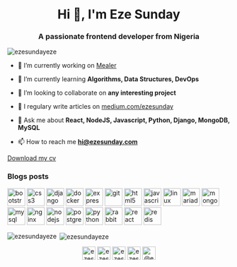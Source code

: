 <h1 align="center">Hi 👋, I'm Eze Sunday</h1>
<h3 align="center">A passionate frontend developer from Nigeria</h3>

<p align="left"> <img src="https://komarev.com/ghpvc/?username=ezesundayeze" alt="ezesundayeze" /> </p>

- 🔭 I’m currently working on [Mealer](mealer.io)

- 🌱 I’m currently learning **Algorithms, Data Structures, DevOps**

- 👯 I’m looking to collaborate on **any interesting project**

- 📝 I regulary write articles on [medium.com/ezesunday](medium.com/ezesunday)

- 💬 Ask me about **React, NodeJS, Javascript, Python, Django, MongoDB, MySQL**

- 📫 How to reach me **hi@ezesunday.com**

[Download my cv](https://github.com/ezesundayeze/ezesundayeze/raw/master/eze.png "My CV")

### Blogs posts
<!-- BLOG-POST-LIST:START -->
<!-- BLOG-POST-LIST:END -->

<p align="left"><img src="https://devicons.github.io/devicon/devicon.git/icons/bootstrap/bootstrap-plain.svg" alt="bootstrap" width="40" height="40"/> <img src="https://devicons.github.io/devicon/devicon.git/icons/css3/css3-original-wordmark.svg" alt="css3" width="40" height="40"/> <img src="https://devicons.github.io/devicon/devicon.git/icons/django/django-original.svg" alt="django" width="40" height="40"/> <img src="https://devicons.github.io/devicon/devicon.git/icons/docker/docker-original-wordmark.svg" alt="docker" width="40" height="40"/> <img src="https://devicons.github.io/devicon/devicon.git/icons/express/express-original-wordmark.svg" alt="express" width="40" height="40"/> <img src="https://www.vectorlogo.zone/logos/git-scm/git-scm-icon.svg" alt="git" width="40" height="40"/> <img src="https://devicons.github.io/devicon/devicon.git/icons/html5/html5-original-wordmark.svg" alt="html5" width="40" height="40"/> <img src="https://devicons.github.io/devicon/devicon.git/icons/javascript/javascript-original.svg" alt="javascript" width="40" height="40"/> <img src="https://devicons.github.io/devicon/devicon.git/icons/linux/linux-original.svg" alt="linux" width="40" height="40"/> <img src="https://www.vectorlogo.zone/logos/mariadb/mariadb-icon.svg" alt="mariadb" width="40" height="40"/> <img src="https://devicons.github.io/devicon/devicon.git/icons/mongodb/mongodb-original-wordmark.svg" alt="mongodb" width="40" height="40"/> <img src="https://devicons.github.io/devicon/devicon.git/icons/mysql/mysql-original-wordmark.svg" alt="mysql" width="40" height="40"/> <img src="https://devicons.github.io/devicon/devicon.git/icons/nginx/nginx-original.svg" alt="nginx" width="40" height="40"/> <img src="https://devicons.github.io/devicon/devicon.git/icons/nodejs/nodejs-original-wordmark.svg" alt="nodejs" width="40" height="40"/> <img src="https://devicons.github.io/devicon/devicon.git/icons/postgresql/postgresql-original-wordmark.svg" alt="postgresql" width="40" height="40"/> <img src="https://devicons.github.io/devicon/devicon.git/icons/python/python-original.svg" alt="python" width="40" height="40"/> <img src="https://www.vectorlogo.zone/logos/rabbitmq/rabbitmq-icon.svg" alt="rabbitMQ" width="40" height="40"/> <img src="https://devicons.github.io/devicon/devicon.git/icons/react/react-original-wordmark.svg" alt="react" width="40" height="40"/> <img src="https://devicons.github.io/devicon/devicon.git/icons/redis/redis-original-wordmark.svg" alt="redis" width="40" height="40"/></p><p><img align="left" src="https://github-readme-stats.vercel.app/api/top-langs/?username=ezesundayeze&layout=compact&hide=html" alt="ezesundayeze" /></p>

<p>&nbsp;<img align="center" src="https://github-readme-stats.vercel.app/api?username=ezesundayeze&show_icons=true" alt="ezesundayeze" /></p>

<p align="center"> 
<a href="https://dev.to/ezesundayeze" target="blank"><img align="center" src="https://cdn.jsdelivr.net/npm/simple-icons@3.0.1/icons/dev-dot-to.svg" alt="ezesundayeze" height="30" width="30" /></a>
<a href="https://twitter.com/ezesundayeze" target="blank"><img align="center" src="https://cdn.jsdelivr.net/npm/simple-icons@3.0.1/icons/twitter.svg" alt="ezesundayeze" height="30" width="30" /></a>
<a href="https://linkedin.com/in/ezesundayeze" target="blank"><img align="center" src="https://cdn.jsdelivr.net/npm/simple-icons@3.0.1/icons/linkedin.svg" alt="ezesundayeze" height="30" width="30" /></a>
<a href="https://instagram.com/ezesundayeze" target="blank"><img align="center" src="https://cdn.jsdelivr.net/npm/simple-icons@3.0.1/icons/instagram.svg" alt="ezesundayeze" height="30" width="30" /></a>
<a href="https://medium.com/@ezesunday" target="blank"><img align="center" src="https://cdn.jsdelivr.net/npm/simple-icons@3.0.1/icons/medium.svg" alt="@ezesunday" height="30" width="30" /></a>
</p>


